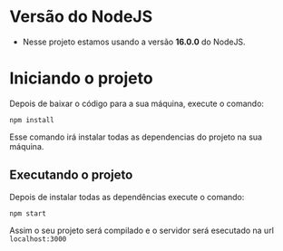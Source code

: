# Versão do NodeJS

- Nesse projeto estamos usando a versão **16.0.0** do NodeJS.

# Iniciando o projeto

Depois de baixar o código para a sua máquina, execute o comando:

```
npm install
```

Esse comando irá instalar todas as dependencias do projeto na sua máquina.

## Executando o projeto

Depois de instalar todas as dependências execute o comando:

```
npm start
```

Assim o seu projeto será compilado e o servidor será esecutado na url `localhost:3000`
